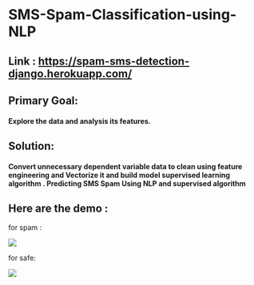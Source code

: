# SMS-Spam-Classification-using-NLP

## Link : https://spam-sms-detection-django.herokuapp.com/

## Primary Goal:
#### Explore the data and analysis its features.

## Solution: 
#### Convert unnecessary dependent variable data to clean using feature engineering and Vectorize it and build model supervised learning algorithm .  Predicting SMS Spam Using NLP and supervised algorithm

## Here are the demo :

for spam :

<a href="https://imgflip.com/gif/5sx48e"><img src="https://i.imgflip.com/5sx48e.gif"></a>

for safe:

<a href="https://imgflip.com/gif/5sx3jz"><img src="https://i.imgflip.com/5sx3jz.gif"></a>
